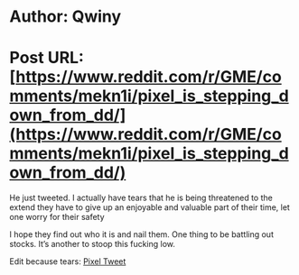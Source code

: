 # Author: Qwiny
# Post URL: [https://www.reddit.com/r/GME/comments/mekn1i/pixel_is_stepping_down_from_dd/](https://www.reddit.com/r/GME/comments/mekn1i/pixel_is_stepping_down_from_dd/)


He just tweeted. I actually have tears that he is being threatened to the extend they have to give up an enjoyable and valuable part of their time, let one worry for their safety

I hope they find out who it is and nail them. One thing to be battling out stocks. It’s another to stoop this fucking low.


Edit because tears: [Pixel Tweet](https://twitter.com/heyitspixel1/status/1375888422825512967?s=21)